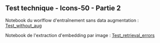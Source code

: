 ## Test technique - Icons-50 - Partie 2


Notebook du worlflow d'entraînement sans data augmentation : [Test_without_aug](https://github.com/yannistannier/Icons50-bonus/blob/master/Test_without_aug.ipynb)


Notebook de l'extraction d'embedding par image : [Test_retrieval_errors](https://github.com/yannistannier/Icons50-bonus/blob/master/Test_retrieval_errors.ipynb)